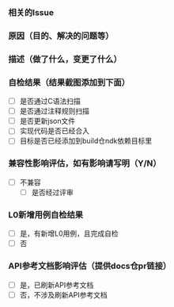 ### 相关的Issue


### 原因（目的、解决的问题等）


### 描述（做了什么，变更了什么）


### 自检结果（结果截图添加到下面）
- [ ] 是否通过C语法扫描
- [ ] 是否通过注释规则扫描
- [ ] 是否更新json文件
- [ ] 实现代码是否已经合入
- [ ] 目标是否已经添加到build仓ndk依赖目标里

### 兼容性影响评估，如有影响请写明（Y/N）
- [ ] 不兼容
  - [ ] 是否经过评审

### L0新增用例自检结果
- [ ] 是，有新增L0用例，且完成自检
- [ ] 否

### API参考文档影响评估（提供docs仓pr链接）
- [ ] 是，已刷新API参考文档
- [ ] 否，不涉及刷新API参考文档